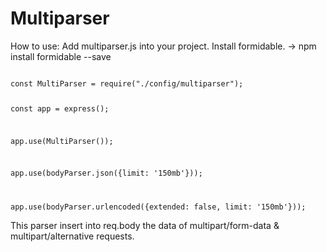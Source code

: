 # Multiparser

How to use:
Add multiparser.js into your project.
Install formidable. -> npm install formidable --save

<code>
const MultiParser = require("./config/multiparser");
  
const app = express();

app.use(MultiParser());

app.use(bodyParser.json({limit: '150mb'}));

app.use(bodyParser.urlencoded({extended: false, limit: '150mb'}));
</code>

This parser insert into req.body the data of multipart/form-data & multipart/alternative requests.

